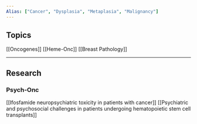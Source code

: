 ```yaml
---
Alias: ["Cancer", "Dysplasia", "Metaplasia", "Malignancy"]
---
```

## Topics
[[Oncogenes]]
[[Heme-Onc]]
[[Breast Pathology]]


---
## Research
### Psych-Onc
[[Ifosfamide neuropsychiatric toxicity in patients with cancer]]
[[Psychiatric and psychosocial challenges in patients undergoing hematopoietic stem cell transplants]]

